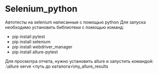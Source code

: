 # Selenium_python
Автотесты на selenium написанные c помощью python
Для запуска необходимо установить библиотеки с помощью команд:
* pip install pytest
* pip install selenium
* pip install webdriver_manager
* pip install allure-pytest

Для просмотра отчета, нужно установить allure и запустить командой: .\allure serve <путь до каталога>\my_allure_results 




